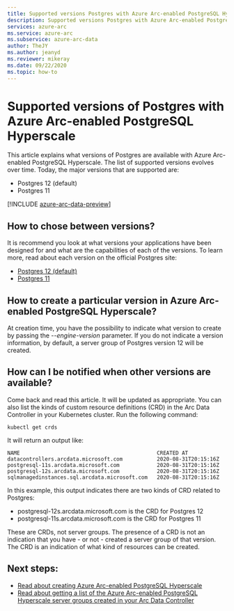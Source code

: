 ```yaml
--- 
title: Supported versions Postgres with Azure Arc-enabled PostgreSQL Hyperscale
description: Supported versions Postgres with Azure Arc-enabled PostgreSQL Hyperscale
services: azure-arc
ms.service: azure-arc
ms.subservice: azure-arc-data
author: TheJY
ms.author: jeanyd
ms.reviewer: mikeray
ms.date: 09/22/2020
ms.topic: how-to
---
```


# Supported versions of Postgres with Azure Arc-enabled PostgreSQL Hyperscale

This article explains what versions of Postgres are available with Azure Arc-enabled PostgreSQL Hyperscale.
The list of supported versions evolves over time. Today, the major versions that are supported are:
- Postgres 12 (default)
- Postgres 11

[!INCLUDE [azure-arc-data-preview](../../../includes/azure-arc-data-preview.md)]

## How to chose between versions?
It is recommend you look at what versions your applications have been designed for and what are the capabilities of each of the versions. 
To learn more, read about each version on the official Postgres site:
- [Postgres 12 (default)](https://www.postgresql.org/docs/12/index.html)
- [Postgres 11](https://www.postgresql.org/docs/11/index.html)

## How to create a particular version in Azure Arc-enabled PostgreSQL Hyperscale?
At creation time, you have the possibility to indicate what version to create by passing the _--engine-version_ parameter. 
If you do not indicate a version information, by default, a server group of Postgres version 12 will be created.

## How can I be notified when other versions are available?
Come back and read this article. It will be updated as appropriate. You can also list the kinds of custom resource definitions (CRD) in the Arc Data Controller in your Kubernetes cluster.
Run the following command:
```console
kubectl get crds
```

It will return an output like:
```console
NAME                                            CREATED AT
datacontrollers.arcdata.microsoft.com           2020-08-31T20:15:16Z
postgresql-11s.arcdata.microsoft.com            2020-08-31T20:15:16Z
postgresql-12s.arcdata.microsoft.com            2020-08-31T20:15:16Z
sqlmanagedinstances.sql.arcdata.microsoft.com   2020-08-31T20:15:16Z
```

In this example, this output indicates there are two kinds of CRD related to Postgres:
- postgresql-12s.arcdata.microsoft.com is the CRD for Postgres 12
- postgresql-11s.arcdata.microsoft.com is the CRD for Postgres 11

These are CRDs, not server groups. The presence of a CRD is not an indication that you have - or not - created a server group of that version.
The CRD is an indication of what kind of resources can be created.

## Next steps:
- [Read about creating Azure Arc-enabled PostgreSQL Hyperscale](create-postgresql-hyperscale-server-group.md)
- [Read about getting a list of the Azure Arc-enabled PostgreSQL Hyperscale server groups created in your Arc Data Controller](list-server-groups-postgres-hyperscale.md)

